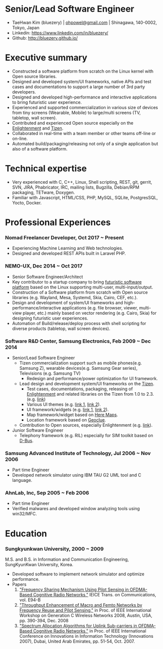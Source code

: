 # Senior/Lead Software Engineer

* TaeHwan Kim (bluezery) | ohpowel@gmail.com | Shinagawa, 140-0002, Tokyo, Japan
* Linkedin: https://www.linkedin.com/in/bluezery/
* Github: http://bluezery.github.io/

# Executive summary
* Constructed a software platform from scratch on the Linux kernel with Open source libraries.
* Designed and developed system/UI frameworks, native APIs and test cases and documentations to support a large number of 3rd party developers.
* Designed and developed high-performance and interactive applications to bring futuristic user experience.
* Experienced and supported commercialization in various size of devices from tiny screens (Wearable, Mobile) to large/multi screens (TV, tabletop, wall screen).
* Contributed and experienced Open source especially on the [Enlightenment](https://www.enlightenment.org/) and [Tizen](https://www.tizen.org/).
* Collaborated in real-time with a team member or other teams off-line or on-line.
* Automated build/packaging/releasing not only of a single application but also of a software platform.

# Technical expertise
* Very experienced with C, C++, Linux, Shell scripting, REST, git, gerrit, SVN, JIRA, Phabricator, IRC, mailing lists, Bugzilla, Debian/RPM packaging, TETware, Doxygen.
* Familiar with Javascript, HTML/CSS, PHP, MySQL, SQLite, PostgresSQL, Yocto, Docker.

# Professional Experiences
### Nomad Freelancer Developer, Oct 2017 ~ Present
* Experiencing Machine Learning and Web technologies.
* Designed and developed REST APIs built in Laravel PHP.

### NEMO-UX, Dec 2014 ~ Oct 2017
* Senior Software Engineer/Architect
* Key contributor to a startup company to bring [futuristic software platform](https://www.youtube.com/watch?v=F-VnCznz7A0) based on the Linux supporting multi-user, multi-input/output.
* Construction of a Software platform from scratch with Open source libraries (e.g. Wayland, Mesa, Systemd, Skia, Cairo, CEF, etc.).
* Design and development of system/UI frameworks and high-performance/interactive applications (e.g. file browser, viewer, multi-view player, etc.) mainly based on vector rendering (e.g. Cairo, Skia) for designing futuristic user experiences.
* Automation of Build/release/deploy process with shell scripting for diverse products (tabletop, wall screen devices).

### Software R&D Center, Samsung Electronics, Feb 2009 ~ Dec 2014
* Senior/Lead Software Engineer
    * Tizen commercialization support such as mobile phones(e.g. Samsung Z), wearable devices(e.g. Samsung Gear series), Televisions (e.g. Samsung TV)
        * Redesign and performance/power optimization for UI framework.
    * Lead design and development system/UI frameworks on the [Tizen](https://www.tizen.org/).
        * Test cases, documentations, packaging, releasing of [Enlightenment](https://www.enlightenment.org/) and related libraries on the Tizen from 1.0 to 2.3. (e.g. [link](https://review.tizen.org/git/?a=project_list&s=framework%2Fuifw%2F%28ecore%7Cedbus%7Cedje%7Ceet%7Ceeze%7Cefreet%7Ceina%7Ceio%7Celementary%7Cembryo%7Cemotion%7Cethumb%7Cevas%7Cexpedite%7Charfbuzz%7Celm-misc%7Cedje-multisense-plugin%7Cefl-assist%7Cefl-theme-tizen%7Cefl-theme-white%29&sr=1&btnS=Search))
        * Various UI themes (e.g. [link 1](https://review.tizen.org/git/?p=framework%2Fuifw%2Fefl-theme-white.git&a=search&h=HEAD&st=author&s=the81.kim%40samsung.com), [link 2](https://review.tizen.org/git/?p=framework%2Fuifw%2Fefl-theme-tizen.git&a=search&h=HEAD&st=author&s=the81.kim%40samsung.com)).
        * UI framework/widgets (e.g. [link 1](https://review.tizen.org/git/?p=framework%2Fuifw%2Felementary.git&a=search&h=b4d93e1e51bcb289a8571a323515a308397ba450&st=author&s=the81.kim%40samsung.com), [link 2](https://review.tizen.org/git/?p=profile%2Fmobile%2Felementary.git&a=search&h=HEAD&st=author&s=the81.kim%40samsung.com)).
        * Map framework/widget based on [Here Maps](https://wego.here.com/).
        * Location framework based on [Geoclue](
    https://www.freedesktop.org/wiki/Software/GeoClue/).
    * Contribution to Open sources, especially Enlightenment (e.g. [link](https://phab.enlightenment.org/search/query/ia23VwHIO7fL/#R)).
* Junior Software Engineer
    * Telephony framework (e.g. RIL) especially for SIM toolkit based on [D-Bus](https://www.freedesktop.org/wiki/Software/dbus/).

### Samsung Advanced Institute of Technology, Jul 2006 ~ Nov 2006
* Part time Engineer
* Developed network simulator using IBM TAU G2 UML tool and C language.

### AhnLab, Inc, Sep 2005 ~ Feb 2006
* Part time Engineer
* Verified malwares and developed window analyzing tools using win32/MFC.

# Education
### Sungkyunkwan University, 2000 ~ 2009
M.S. and B.S. in Information and Communication Engineering, SungKyunKwan University, Korea.
* Developed software to implement network simulator and optimize performance.
* Papers
  1. ["Frequency Sharing Mechanism Using Pilot Sensing in OFDMA-Based Cognitive Radio Networks,"](https://www.jstage.jst.go.jp/article/transcom/E94.B/4/E94.B_4_986/_article) IEICE Trans. on Communications, vol. E94-B
  2. ["Throughput Enhancement of Macro and Femto Networks by Frequency Reuse and Pilot Sensing,"](http://ieeexplore.ieee.org/document/4745099/) in Proc. of IEEE International Workshop on Generation C Wireless Networks 2008, Austin, USA, pp. 390-394, Dec. 2008
  3. ["Spectrum Allocation Algorithms for Uplink Sub-carriers in OFDMA-Based Cognitive Radio Networks,"](http://ieeexplore.ieee.org/document/4430368/) in Proc. of IEEE International Conference on Innovations in Information Technology (Innovations 2007), Dubai, United Arab Emirates, pp. 51-54, Oct. 2007.